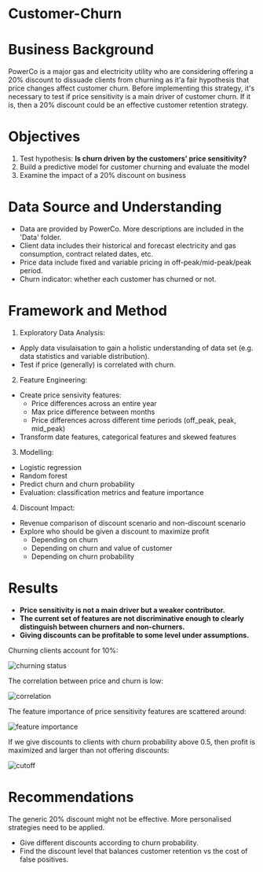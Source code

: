 # Customer-Churn

# Business Background

PowerCo is a major gas and electricity utility who are considering offering a 20% discount to dissuade clients from churning as it'a fair hypothesis that price changes affect customer churn. Before implementing this strategy, it's necessary to test if price sensitivity is a main driver of customer churn. If it is, then a 20% discount could be an effective customer retention strategy.

# Objectives

1. Test hypothesis: **Is churn driven by the customers' price sensitivity?**
2. Build a predictive model for customer churning and evaluate the model
3. Examine the impact of a 20% discount on business

# Data Source and Understanding

- Data are provided by PowerCo. More descriptions are included in the 'Data' folder.
- Client data includes their historical and forecast electricity and gas consumption, contract related dates, etc.
- Price data include fixed and variable pricing in off-peak/mid-peak/peak period. 
- Churn indicator: whether each customer has churned or not.

# Framework and Method

1. Exploratory Data Analysis:

- Apply data visulaisation to gain a holistic understanding of data set (e.g. data statistics and variable distribution).
- Test if price (generally) is correlated with churn.

2. Feature Engineering:

- Create price sensivity features: 
  - Price differences across an entire year
  - Max price difference between months
  - Price differences across different time periods (off_peak, peak, mid_peak)
- Transform date features, categorical features and skewed features

3. Modelling:

- Logistic regression
- Random forest
- Predict churn and churn probability
- Evaluation: classification metrics and feature importance

4. Discount Impact:

- Revenue comparison of discount scenario and non-discount scenario
- Explore who should be given a discount to maximize profit
  - Depending on churn
  - Depending on churn and value of customer
  - Depending on churn probability
 
# Results


- **Price sensitivity is not a main driver but a weaker contributor.**
- **The current set of features are not discriminative enough to clearly distinguish between churners and non-churners.**
- **Giving discounts can be profitable to some level under assumptions.**

Churning clients account for 10%:

![churning status](https://user-images.githubusercontent.com/93923656/164960710-aa1fcbf6-4dea-40eb-9492-272ebc8bb188.png)

The correlation between price and churn is low:

![correlation](https://user-images.githubusercontent.com/93923656/164960712-2a88d34f-398f-4f44-8688-d8ac5260aae7.png)

The feature importance of price sensitivity features are scattered around:

![feature importance](https://user-images.githubusercontent.com/93923656/164960714-d7bce3ff-8913-41b6-ba80-a7f859e96516.png)

If we give discounts to clients with churn probability above 0.5, then profit is maximized and larger than not offering discounts:

![cutoff](https://user-images.githubusercontent.com/93923656/164964558-a39a5849-3011-4ee2-9387-d8dc38b7acb6.png)
# Recommendations


The generic 20% discount might not be effective. More personalised strategies need to be applied.

- Give different discounts according to churn probability.
- Find the discount level that balances customer retention vs the cost of false positives.

